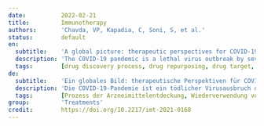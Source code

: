 ```yaml
---
date:          2022-02-21
title:         Immunotherapy
authors:       'Chavda, VP, Kapadia, C, Soni, S, et al.'
status:        default
en:
  subtitle:    'A global picture: therapeutic perspectives for COVID-19'
  description: 'The COVID-19 pandemic is a lethal virus outbreak by severe acute respiratory syndrome coronavirus-2 (SARS-CoV-2), which has severely affected human lives and the global economy. The most vital part of the research and development of therapeutic agents is to design drug products to manage COVID-19 efficiently. Numerous attempts have been in place to determine the optimal drug dose and combination of drugs to treat the disease on a global scale. This article documents the information available on SARS-CoV-2 and its life cycle, which will aid in the development of the potential treatment options. A consolidated summary of several natural and repurposed drugs to manage COVID-19 is depicted with summary of current vaccine development. People with high age, comorbity and concomitant illnesses such as overweight, metabolic disorders, pulmonary disease, coronary heart disease, renal failure, fatty liver and neoplastic disorders are more prone to create serious COVID-19 and its consequences. This article also presents an overview of post-COVID-19 complications in patients.'
  tags:        [drug discovery process, drug repurposing, drug target, pandemic, vaccines]
de:
  subtitle:    'Ein globales Bild: therapeutische Perspektiven für COVID-19'
  description: 'Die COVID-19-Pandemie ist ein tödlicher Virusausbruch durch das schwere akute respiratorische Syndrom Coronavirus-2 (SARS-CoV-2), der Menschenleben und die Weltwirtschaft schwer beeinträchtigt hat. Bei der Erforschung und Entwicklung von Therapeutika kommt es vor allem darauf an, Arzneimittel zu entwickeln, die COVID-19 wirksam bekämpfen. Es wurden zahlreiche Versuche unternommen, um die optimale Medikamentendosis und die optimale Kombination von Medikamenten zur Behandlung der Krankheit auf globaler Ebene zu ermitteln. Dieser Artikel dokumentiert die verfügbaren Informationen über SARS-CoV-2 und seinen Lebenszyklus, die bei der Entwicklung potenzieller Behandlungsmöglichkeiten hilfreich sein werden. Eine konsolidierte Zusammenfassung mehrerer natürlicher und neu entwickelter Medikamente zur Behandlung von COVID-19 wird zusammen mit einer Zusammenfassung der aktuellen Impfstoffentwicklung dargestellt. Menschen mit hohem Alter, Komorbidität und Begleiterkrankungen wie Übergewicht, Stoffwechselstörungen, Lungenerkrankungen, koronare Herzkrankheiten, Nierenversagen, Fettleber und neoplastische Erkrankungen sind anfälliger für die Entstehung von schwerem COVID-19 und dessen Folgen. Dieser Artikel gibt auch einen Überblick über die Komplikationen, die bei Patienten nach COVID-19 auftreten.' 
  tags:        [Prozess der Arzneimittelentdeckung, Wiederverwendung von Arzneimitteln, Arzneimittelziel, Pandemie, Impfstoffe]
group:         'Treatments'
credit:        https://doi.org/10.2217/imt-2021-0168
---
```

